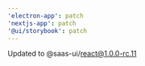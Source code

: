 ```yaml
---
'electron-app': patch
'nextjs-app': patch
'@ui/storybook': patch
---
```


Updated to @saas-ui/react@1.0.0-rc.11
